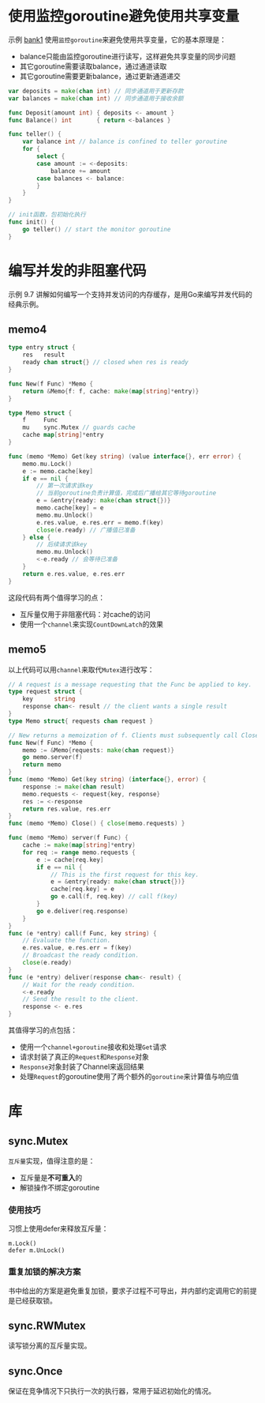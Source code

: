 # 使用监控goroutine避免使用共享变量

示例 [bank1](https://github.com/me1ting/gopl.io/blob/master/ch9/bank1/bank.go) 使用`监控goroutine`来避免使用共享变量，它的基本原理是：

- balance只能由监控goroutine进行读写，这样避免共享变量的同步问题
- 其它goroutine需要读取balance，通过通道读取
- 其它goroutine需要更新balance，通过更新通道递交

```go
var deposits = make(chan int) // 同步通道用于更新存款
var balances = make(chan int) // 同步通道用于接收余额

func Deposit(amount int) { deposits <- amount }
func Balance() int       { return <-balances }

func teller() {
	var balance int // balance is confined to teller goroutine
	for {
		select {
		case amount := <-deposits:
			balance += amount
		case balances <- balance:
		}
	}
}

// init函数，包初始化执行
func init() {
	go teller() // start the monitor goroutine
}
```

# 编写并发的非阻塞代码

示例 9.7 讲解如何编写一个支持并发访问的内存缓存，是用Go来编写并发代码的经典示例。

## memo4

```go
type entry struct {
	res   result
	ready chan struct{} // closed when res is ready
}

func New(f Func) *Memo {
	return &Memo{f: f, cache: make(map[string]*entry)}
}

type Memo struct {
	f     Func
	mu    sync.Mutex // guards cache
	cache map[string]*entry
}

func (memo *Memo) Get(key string) (value interface{}, err error) {
	memo.mu.Lock()
	e := memo.cache[key]
	if e == nil {
		// 第一次请求该key
		// 当前goroutine负责计算值，完成后广播给其它等待goroutine
		e = &entry{ready: make(chan struct{})}
		memo.cache[key] = e
		memo.mu.Unlock()
		e.res.value, e.res.err = memo.f(key)
		close(e.ready) // 广播值已准备
	} else {
		// 后续请求该key
		memo.mu.Unlock()
		<-e.ready // 会等待已准备
	}
	return e.res.value, e.res.err
}
```

这段代码有两个值得学习的点：

- 互斥量仅用于非阻塞代码：对cache的访问
- 使用一个`channel`来实现`CountDownLatch`的效果

## memo5

以上代码可以用`channel`来取代`Mutex`进行改写：

```go
// A request is a message requesting that the Func be applied to key.
type request struct {
	key      string
	response chan<- result // the client wants a single result
}
type Memo struct{ requests chan request }

// New returns a memoization of f. Clients must subsequently call Close.
func New(f Func) *Memo {
	memo := &Memo{requests: make(chan request)}
	go memo.server(f)
	return memo
}
func (memo *Memo) Get(key string) (interface{}, error) {
	response := make(chan result)
	memo.requests <- request{key, response}
	res := <-response
	return res.value, res.err
}
func (memo *Memo) Close() { close(memo.requests) }

func (memo *Memo) server(f Func) {
	cache := make(map[string]*entry)
	for req := range memo.requests {
		e := cache[req.key]
		if e == nil {
			// This is the first request for this key.
			e = &entry{ready: make(chan struct{})}
			cache[req.key] = e
			go e.call(f, req.key) // call f(key)
		}
		go e.deliver(req.response)
	}
}
func (e *entry) call(f Func, key string) {
	// Evaluate the function.
	e.res.value, e.res.err = f(key)
	// Broadcast the ready condition.
	close(e.ready)
}
func (e *entry) deliver(response chan<- result) {
	// Wait for the ready condition.
	<-e.ready
	// Send the result to the client.
	response <- e.res
}
```

其值得学习的点包括：

- 使用一个`channel+goroutine`接收和处理`Get`请求
- 请求封装了真正的`Request`和`Response`对象
- `Response`对象封装了Channel来返回结果
- 处理`Request`的goroutine使用了两个额外的`goroutine`来计算值与响应值


# 库

## sync.Mutex

`互斥量`实现，值得注意的是：

- 互斥量是**不可重入**的
- 解锁操作不绑定goroutine

### 使用技巧

习惯上使用defer来释放互斥量：

```
m.Lock()
defer m.UnLock()
```

### 重复加锁的解决方案

书中给出的方案是避免重复加锁，要求子过程不可导出，并内部约定调用它的前提是已经获取锁。

## sync.RWMutex

读写锁分离的互斥量实现。

## sync.Once

保证在竞争情况下只执行一次的执行器，常用于延迟初始化的情况。